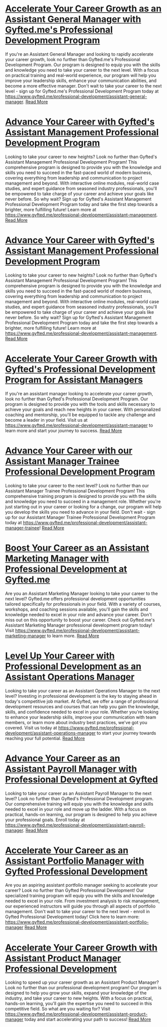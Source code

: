 # [Accelerate Your Career Growth as an Assistant General Manager with Gyfted.me's Professional Development Program](https://www.gyfted.me/professional-development/assistant-general-manager)

If you're an Assistant General Manager and looking to rapidly accelerate your career growth, look no further than Gyfted.me's Professional Development Program. Our program is designed to equip you with the skills and knowledge you need to take your career to the next level. With a focus on practical training and real-world experience, our program will help you improve your leadership skills, enhance your communication abilities, and become a more effective manager. Don't wait to take your career to the next level - sign up for Gyfted.me's Professional Development Program today at https://www.gyfted.me/professional-development/assistant-general-manager. [Read More](https://www.gyfted.me/professional-development/assistant-general-manager)

# [Advance Your Career with Gyfted's Assistant Management Professional Development Program](https://www.gyfted.me/professional-development/assistant-management)

Looking to take your career to new heights? Look no further than Gyfted's Assistant Management Professional Development Program! This comprehensive program is designed to provide you with the knowledge and skills you need to succeed in the fast-paced world of modern business, covering everything from leadership and communication to project management and beyond. With interactive online modules, real-world case studies, and expert guidance from seasoned industry professionals, you'll be empowered to take charge of your career and achieve your goals like never before. So why wait? Sign up for Gyfted's Assistant Management Professional Development Program today and take the first step towards a brighter, more fulfilling future! Learn more at https://www.gyfted.me/professional-development/assistant-management. [Read More](https://www.gyfted.me/professional-development/assistant-management)

# [Advance Your Career with Gyfted's Assistant Management Professional Development Program](https://www.gyfted.me/professional-development/assistant-management)

Looking to take your career to new heights? Look no further than Gyfted's Assistant Management Professional Development Program! This comprehensive program is designed to provide you with the knowledge and skills you need to succeed in the fast-paced world of modern business, covering everything from leadership and communication to project management and beyond. With interactive online modules, real-world case studies, and expert guidance from seasoned industry professionals, you'll be empowered to take charge of your career and achieve your goals like never before. So why wait? Sign up for Gyfted's Assistant Management Professional Development Program today and take the first step towards a brighter, more fulfilling future! Learn more at https://www.gyfted.me/professional-development/assistant-management. [Read More](https://www.gyfted.me/professional-development/assistant-management)

# [Accelerate Your Career Growth with Gyfted's Professional Development Program for Assistant Managers](https://www.gyfted.me/professional-development/assistant-manager)

If you're an assistant manager looking to accelerate your career growth, look no further than Gyfted's Professional Development Program. Our program is designed to provide you with the tools and skills necessary to achieve your goals and reach new heights in your career. With personalized coaching and mentorship, you'll be equipped to tackle any challenge and become a leader in your field. Visit us at https://www.gyfted.me/professional-development/assistant-manager to learn more and start your journey to success. [Read More](https://www.gyfted.me/professional-development/assistant-manager)

# [Advance Your Career with our Assistant Manager Trainee Professional Development Program](https://www.gyfted.me/professional-development/assistant-manager-trainee)

Looking to take your career to the next level? Look no further than our Assistant Manager Trainee Professional Development Program! This comprehensive training program is designed to provide you with the skills and knowledge you need to succeed in a management role. Whether you're just starting out in your career or looking for a change, our program will help you develop the skills you need to advance in your field. Don't wait - sign up for our Assistant Manager Trainee Professional Development Program today at https://www.gyfted.me/professional-development/assistant-manager-trainee! [Read More](https://www.gyfted.me/professional-development/assistant-manager-trainee)

# [Boost Your Career as an Assistant Marketing Manager with Professional Development at Gyfted.me](https://www.gyfted.me/professional-development/assistant-marketing-manager)

Are you an Assistant Marketing Manager looking to take your career to the next level? Gyfted.me offers professional development opportunities tailored specifically for professionals in your field. With a variety of courses, workshops, and coaching sessions available, you'll gain the skills and knowledge needed to excel in your role and advance your career. Don't miss out on this opportunity to boost your career. Check out Gyfted.me's Assistant Marketing Manager professional development program today! Visit https://www.gyfted.me/professional-development/assistant-marketing-manager to learn more. [Read More](https://www.gyfted.me/professional-development/assistant-marketing-manager)

# [Level Up Your Career with Professional Development as an Assistant Operations Manager](https://www.gyfted.me/professional-development/assistant-operations-manager)

Looking to take your career as an Assistant Operations Manager to the next level? Investing in professional development is the key to staying ahead in today's competitive job market. At Gyfted, we offer a range of professional development resources and courses that can help you gain the knowledge, skills, and confidence needed to excel in your role. Whether you're looking to enhance your leadership skills, improve your communication with team members, or learn more about industry best practices, we've got you covered. Visit us today at https://www.gyfted.me/professional-development/assistant-operations-manager to start your journey towards reaching your full potential. [Read More](https://www.gyfted.me/professional-development/assistant-operations-manager)

# [Advance Your Career as an Assistant Payroll Manager with Professional Development at Gyfted](https://www.gyfted.me/professional-development/assistant-payroll-manager)

Looking to take your career as an Assistant Payroll Manager to the next level? Look no further than Gyfted's Professional Development program. Our comprehensive training will equip you with the knowledge and skills needed to excel in your role and move up the ladder. With a focus on practical, hands-on learning, our program is designed to help you achieve your professional goals. Enroll today at https://www.gyfted.me/professional-development/assistant-payroll-manager. [Read More](https://www.gyfted.me/professional-development/assistant-payroll-manager)

# [Accelerate Your Career as an Assistant Portfolio Manager with Gyfted Professional Development](https://www.gyfted.me/professional-development/assistant-portfolio-manager)

Are you an aspiring assistant portfolio manager seeking to accelerate your career? Look no further than Gyfted Professional Development! Our specialized training program will equip you with the skills and knowledge needed to excel in your role. From investment analysis to risk management, our experienced instructors will guide you through all aspects of portfolio management. Don't wait to take your career to the next level - enroll in Gyfted Professional Development today! Click here to learn more: https://www.gyfted.me/professional-development/assistant-portfolio-manager [Read More](https://www.gyfted.me/professional-development/assistant-portfolio-manager)

# [Accelerate Your Career Growth with Assistant Product Manager Professional Development](https://www.gyfted.me/professional-development/assistant-product-manager)

Looking to speed up your career growth as an Assistant Product Manager? Look no further than our professional development program! Our program is designed to help you grow your skills, expand your knowledge of the industry, and take your career to new heights. With a focus on practical, hands-on learning, you'll gain the expertise you need to succeed in this competitive field. So what are you waiting for? Visit https://www.gyfted.me/professional-development/assistant-product-manager today and start accelerating your path to success! [Read More](https://www.gyfted.me/professional-development/assistant-product-manager)

